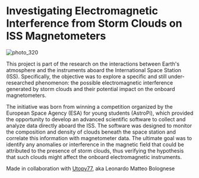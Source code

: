 # Investigating Electromagnetic Interference from Storm Clouds on ISS Magnetometers

![photo_320](https://github.com/user-attachments/assets/7d323425-58da-471a-ab89-3b22bdd21ff5)

This project is part of the research on the interactions between Earth's atmosphere and the instruments aboard the International Space Station (ISS). Specifically, the objective was to explore a specific and still under-researched phenomenon: the possible electromagnetic interference generated by storm clouds and their potential impact on the onboard magnetometers.

The initiative was born from winning a competition organized by the European Space Agency (ESA) for young students (AstroPi), which provided the opportunity to develop an advanced scientific software to collect and analyze data directly aboard the ISS. The software was designed to monitor the composition and density of clouds beneath the space station and correlate this information with magnetometer data. The ultimate goal was to identify any anomalies or interference in the magnetic field that could be attributed to the presence of storm clouds, thus verifying the hypothesis that such clouds might affect the onboard electromagnetic instruments.

Made in collaboration with [Utopy77](https://github.com/utopy77), aka Leonardo Matteo Bolognese
